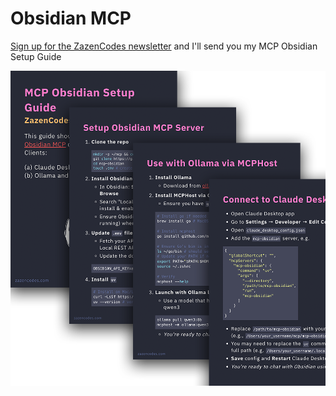# Obsidian MCP

[Sign up for the ZazenCodes newsletter](https://zazencodes.com/newsletter) and I'll send you my MCP Obsidian Setup Guide

![](./img/ZazenCodes-MCP-Obsidian-Setup-Guide.png)



